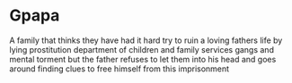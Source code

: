 # Gpapa
A family that thinks they have had it hard try to ruin a loving fathers life by lying prostitution department of children and family services gangs and mental torment but the father refuses to let them into his head and goes around finding clues to free himself from this imprisonment 

